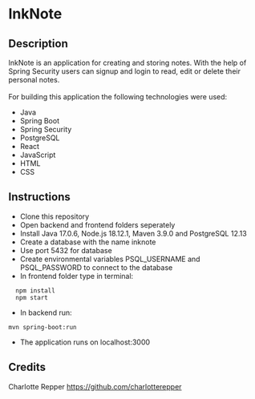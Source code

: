 # InkNote
## Description
InkNote is an application for creating and storing notes. With the help of Spring Security users can signup and login to read, edit or delete their personal notes. <br/>
<br/>For building this application the following technologies were used:
* Java
* Spring Boot
* Spring Security
* PostgreSQL
* React
* JavaScript
* HTML
* CSS
## Instructions
* Clone this repository
* Open backend and frontend folders seperately
* Install Java 17.0.6, Node.js 18.12.1, Maven 3.9.0 and PostgreSQL 12.13
* Create a database with the name inknote
* Use port 5432 for database
* Create environmental variables PSQL_USERNAME and PSQL_PASSWORD to connect to the database
* In frontend folder type in terminal:
```
  npm install
  npm start
```
* In backend run:
```
mvn spring-boot:run
```
* The application runs on localhost:3000

## Credits
Charlotte Repper https://github.com/charlotterepper
